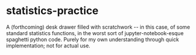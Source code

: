 # statistics-practice
A (forthcoming) desk drawer filled with scratchwork -- in this case, of some standard statistics functions, in the worst sort of jupyter-notebook-esque spaghetti python code.
Purely for my own understanding through quick implementation; not for actual use.
